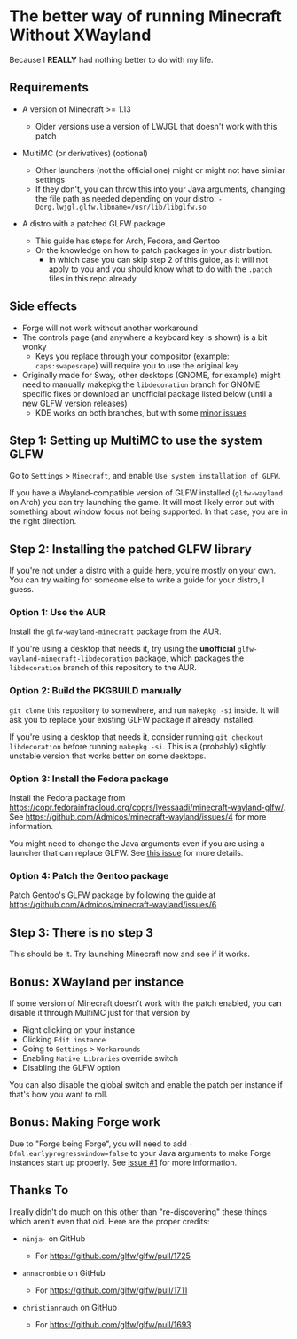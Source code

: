 # The better way of running Minecraft Without XWayland

Because I **REALLY** had nothing better to do with my life.

## Requirements

- A version of Minecraft >= 1.13

  - Older versions use a version of LWJGL that doesn't work with this patch

- MultiMC (or derivatives) (optional)

  - Other launchers (not the official one) might or might not have similar settings
  - If they don't, you can throw this into your Java arguments, changing the file
    path as needed depending on your distro:
    `-Dorg.lwjgl.glfw.libname=/usr/lib/libglfw.so`

- A distro with a patched GLFW package

  - This guide has steps for Arch, Fedora, and Gentoo
  - Or the knowledge on how to patch packages in your distribution.
    - In which case you can skip step 2 of this guide, as it will not apply to you
      and you should know what to do with the `.patch` files in this repo already

## Side effects

- Forge will not work without another workaround
- The controls page (and anywhere a keyboard key is shown) is a bit wonky
  - Keys you replace through your compositor (example: `caps:swapescape`) will
    require you to use the original key
- Originally made for Sway, other desktops (GNOME, for example) might need to
  manually makepkg the `libdecoration` branch for GNOME specific fixes or download
  an unofficial package listed below (until a new GLFW version releases)
  - KDE works on both branches, but with some [minor issues](https://github.com/Admicos/minecraft-wayland/issues/8#issuecomment-997155245)

## Step 1: Setting up MultiMC to use the system GLFW

Go to `Settings` > `Minecraft`, and enable `Use system installation of GLFW`.

If you have a Wayland-compatible version of GLFW installed (`glfw-wayland` on
Arch) you can try launching the game. It will most likely error out with
something about window focus not being supported. In that case, you are in the
right direction.

## Step 2: Installing the patched GLFW library

If you're not under a distro with a guide here, you're mostly on your own.
You can try waiting for someone else to write a guide for your distro, I guess.

### Option 1: Use the AUR

Install the `glfw-wayland-minecraft` package from the AUR.

If you're using a desktop that needs it, try using the **unofficial**
`glfw-wayland-minecraft-libdecoration` package, which packages the
`libdecoration` branch of this repository to the AUR.

### Option 2: Build the PKGBUILD manually

`git clone` this repository to somewhere, and run `makepkg -si` inside. It will
ask you to replace your existing GLFW package if already installed.

If you're using a desktop that needs it, consider running `git checkout libdecoration`
before running `makepkg -si`. This is a (probably) slightly unstable version that
works better on some desktops.

### Option 3: Install the Fedora package

Install the Fedora package from https://copr.fedorainfracloud.org/coprs/lyessaadi/minecraft-wayland-glfw/.
See https://github.com/Admicos/minecraft-wayland/issues/4 for more information.

You might need to change the Java arguments even if you are using a launcher that
can replace GLFW. See [this issue](https://github.com/Admicos/minecraft-wayland/issues/14)
for more details.

### Option 4: Patch the Gentoo package

Patch Gentoo's GLFW package by following the guide at https://github.com/Admicos/minecraft-wayland/issues/6

## Step 3: There is no step 3

This should be it. Try launching Minecraft now and see if it works.

## Bonus: XWayland per instance

If some version of Minecraft doesn't work with the patch enabled, you can
disable it through MultiMC just for that version by

- Right clicking on your instance
- Clicking `Edit instance`
- Going to `Settings` > `Workarounds`
- Enabling `Native Libraries` override switch
- Disabling the GLFW option

You can also disable the global switch and enable the patch per instance if
that's how you want to roll.

## Bonus: Making Forge work

Due to "Forge being Forge", you will need to add
`-Dfml.earlyprogresswindow=false` to your Java arguments to make Forge instances
start up properly. See [issue #1](https://github.com/Admicos/minecraft-wayland/issues/1)
for more information.

## Thanks To

I really didn't do much on this other than "re-discovering" these things which
aren't even that old. Here are the proper credits:

- `ninja-` on GitHub

  - For https://github.com/glfw/glfw/pull/1725

- `annacrombie` on GitHub

  - For https://github.com/glfw/glfw/pull/1711

- `christianrauch` on GitHub

  - For https://github.com/glfw/glfw/pull/1693
